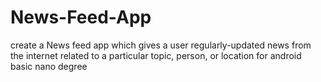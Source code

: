 # News-Feed-App
create a News feed app which gives a user regularly-updated news from the internet related to a particular topic, person, or location for android basic nano degree

